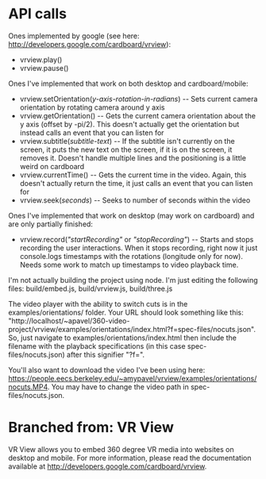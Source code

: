API calls
=======

Ones implemented by google (see here: <http://developers.google.com/cardboard/vrview>): 
* vrview.play()
* vrview.pause()

Ones I've implemented that work on both desktop and cardboard/mobile: 
* vrview.setOrientation(_y-axis-rotation-in-radians_) -- Sets current camera orientation by rotating camera around y axis 
* vrview.getOrientation() -- Gets the current camera orientation about the y axis (offset by -pi/2). This doesn't actually get the orientation but instead calls an event that you can listen for
* vrview.subtitle(_subtitle-text_) -- If the subtitle isn't currently on the screen, it puts the new text on the screen, if it is on the screen, it removes it. Doesn't handle multiple lines and the positioning is a little weird on cardboard
* vrview.currentTime() -- Gets the current time in the video. Again, this doesn't actually return the time, it just calls an event that you can listen for
* vrview.seek(_seconds_) -- Seeks to number of seconds within the video

Ones I've implemented that work on desktop (may work on cardboard) and are only partially finished:
* vrview.record(_"startRecording"_ or _"stopRecording"_) -- Starts and stops recording the user interactions. When it stops recording, right now it just console.logs timestamps with the rotations (longitude only for now). Needs some work to match up timestamps to video playback time.

I'm not actually building the project using node. I'm just editing the following files: build/embed.js, build/vrview.js, build/three.js

The video player with the ability to switch cuts is in the examples/orientations/ folder. Your URL should look something like this: "http://localhost/~apavel/360-video-project/vrview/examples/orientations/index.html?f=spec-files/nocuts.json". So, just navigate to examples/orientations/index.html then include the filename with the playback specifications (in this case spec-files/nocuts.json) after this signifier "?f=".  

You'll also want to download the video I've been using here: https://people.eecs.berkeley.edu/~amypavel/vrview/examples/orientations/nocuts.MP4. You may have to change the video path in spec-files/nocuts.json.


Branched from: VR View
=======
VR View allows you to embed 360 degree VR media into websites on desktop and
mobile. For more information, please read the documentation available at
<http://developers.google.com/cardboard/vrview>.
